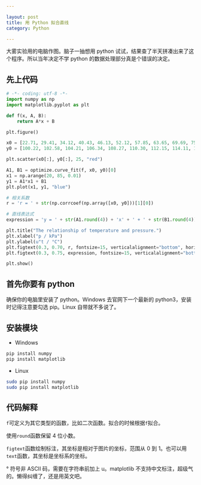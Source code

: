 ```yaml
---

layout: post
title: 用 Python 拟合直线
category: Python

---
```


大雾实验用的电脑作图。脑子一抽想用 python 试试，结果查了半天拼凑出来了这个程序。所以当年决定不学 python 的数据处理部分真是个错误的决定。
<!--description-->

## 先上代码
``````python
# -*- coding: utf-8 -*-
import numpy as np
import matplotlib.pyplot as plt

def f(x, A, B):
    return A*x + B

plt.figure()

x0 = [22.71, 29.41, 34.12, 40.43, 46.13, 52.12, 57.85, 63.65, 69.69, 75.41, 81.31]
y0 = [100.22, 102.58, 104.21, 106.34, 108.27, 110.30, 112.15, 114.11, 116.06, 117.81, 119.74]

plt.scatter(x0[:], y0[:], 25, "red")

A1, B1 = optimize.curve_fit(f, x0, y0)[0]
x1 = np.arange(20, 85, 0.01)
y1 = A1*x1 + B1
plt.plot(x1, y1, "blue")

# 相关系数
r = 'r = ' + str(np.corrcoef(np.array([x0, y0]))[1][0])

# 直线表达式
expression = 'y = ' + str(A1.round(4)) + 'x' + ' + ' + str(B1.round(4))

plt.title("The relationship of temperature and pressure.")
plt.xlabel("p / kPa")
plt.ylabel(u"t / °C")
plt.figtext(0.3, 0.70, r, fontsize=15, verticalalignment="bottom", horizontalalignment="left")
plt.figtext(0.3, 0.75, expression, fontsize=15, verticalalignment="bottom", horizontalalignment="left")

plt.show()
``````

## 首先你要有 python
确保你的电脑里安装了 python。Windows 去官网下一个最新的 python3，安装时记得注意要勾选 pip。Linux 自带就不多说了。

## 安装模块
* Windows
``````bash
pip install numpy
pip install matplotlib
``````
* Linux
``````bash
sudo pip install numpy
sudo pip install matplotlib
``````

## 代码解释
`f`可定义为其它类型的函数，比如二次函数。拟合的时候根据`f`拟合。

使用`round`函数保留 4 位小数。

`figtext`函数绘制标注，其坐标是相对于图片的坐标，范围从 0 到 1。也可以用`text`函数，其坐标是坐标系的坐标。

° 符号非 ASCII 码，需要在字符串前加上 u。matplotlib 不支持中文标注，超级气的。懒得纠缠了，还是用英文吧。
